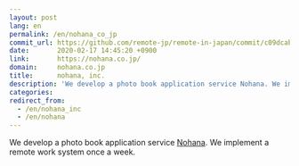 ```yaml
---
layout: post
lang: en
permalink: /en/nohana_co_jp
commit_url: https://github.com/remote-jp/remote-in-japan/commit/c09dcab6fb956d29308b1226608014dde246ebaf
date:       2020-02-17 14:45:20 +0900
link:       https://nohana.co.jp/
domain:     nohana.co.jp
title:      nohana, inc.
description: 'We develop a photo book application service Nohana. We implement a remote work system once a week.'
categories: 
redirect_from:
  - /en/nohana_inc
  - /en/nohana
---
```


<p>We develop a photo book application service <a href="https://nohana.jp/">Nohana</a>. We implement a remote work system once a week.</p>
